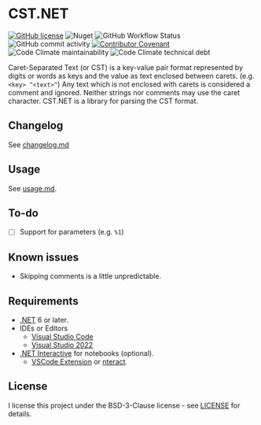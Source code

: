 # CST.NET

[![GitHub license](https://img.shields.io/github/license/tonytins/cstdotnet)](https://github.com/tonytins/cstdotnet/blob/main/LICENSE) ![Nuget](https://img.shields.io/nuget/v/cstnet) ![GitHub Workflow Status](https://img.shields.io/github/actions/workflow/status/tonytins/cstdotnet/dotnet.yml) ![GitHub commit activity](https://img.shields.io/github/commit-activity/w/tonytins/cstdotnet)
[![Contributor Covenant](https://img.shields.io/badge/Contributor%20Covenant-v2.0%20adopted-ff69b4.svg)](code_of_conduct.md) ![Code Climate maintainability](https://img.shields.io/codeclimate/maintainability-percentage/tonytins/cstdotnet) ![Code Climate technical debt](https://img.shields.io/codeclimate/tech-debt/tonytins/cstdotnet)

Caret-Separated Text (or CST) is a key-value pair format represented by digits or words as keys and the value as text enclosed between carets. (e.g. ``<key> ^<text>^``) Any text which is not enclosed with carets is considered a comment and ignored. Neither strings nor comments may use the caret character. CST.NET is a library for parsing the CST format.

## Changelog

See [changelog.md](./changelog.md)

## Usage

See [usage.md](./usage.md).

## To-do

- [ ] Support for parameters (e.g. ``%1``)

## Known issues

- Skipping comments is a little unpredictable.

## Requirements

- [.NET](https://dotnet.microsoft.com/download) 6 or later.
- IDEs or Editors
  - [Visual Studio Code](https://code.visualstudio.com/)
  - [Visual Studio 2022](https://visualstudio.microsoft.com/)
- [.NET Interactive](https://github.com/dotnet/interactive/blob/main/README.md) for notebooks (optional).
  - [VSCode Extension](https://marketplace.visualstudio.com/items?itemName=ms-dotnettools.dotnet-interactive-vscode) or [nteract](https://nteract.io/).

## License

I license this project under the BSD-3-Clause license - see [LICENSE](LICENSE) for details.
